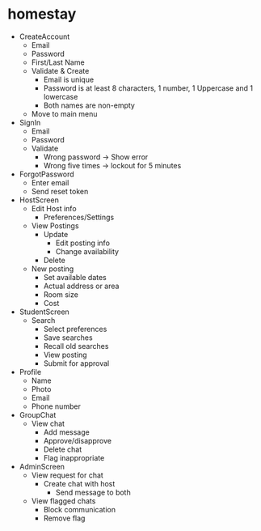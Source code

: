 homestay
========

* CreateAccount
  * Email
  * Password
  * First/Last Name
  * Validate & Create
    * Email is unique
    * Password is at least 8 characters, 1 number, 1 Uppercase and 1 lowercase
    * Both names are non-empty
  * Move to main menu
* SignIn
  * Email
  * Password
  * Validate
    * Wrong password -> Show error
    * Wrong five times -> lockout for 5 minutes
* ForgotPassword
  * Enter email
  * Send reset token
* HostScreen
  * Edit Host info
    * Preferences/Settings
  * View Postings
    * Update
      * Edit posting info
      * Change availability
    * Delete
  * New posting
    * Set available dates
    * Actual address or area
    * Room size
    * Cost
* StudentScreen
  * Search
    * Select preferences
    * Save searches
    * Recall old searches
    * View posting
    * Submit for approval
* Profile
  * Name
  * Photo
  * Email
  * Phone number
* GroupChat
  * View chat
    * Add message
    * Approve/disapprove
    * Delete chat
    * Flag inappropriate
* AdminScreen
  * View request for chat
    * Create chat with host
      * Send message to both
  * View flagged chats
    * Block communication
    * Remove flag

